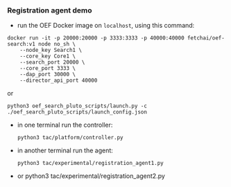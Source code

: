 ### Registration agent demo

- run the OEF Docker image on `localhost`, using this command:

```
docker run -it -p 20000:20000 -p 3333:3333 -p 40000:40000 fetchai/oef-search:v1 node no_sh \
    --node_key Search1 \
    --core_key Core1 \
    --search_port 20000 \
    --core_port 3333 \
    --dap_port 30000 \
    --director_api_port 40000
```
or
```
python3 oef_search_pluto_scripts/launch.py -c ./oef_search_pluto_scripts/launch_config.json
``` 

- in one terminal run the controller:

      python3 tac/platform/controller.py
      
- in another terminal run the agent:

      python3 tac/experimental/registration_agent1.py

- or
      python3 tac/experimental/registration_agent2.py
